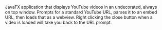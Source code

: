 JavaFX application that displays YouTube videos in an undecorated, always on top window.
Prompts for a standard YouTube URL, parses it to an embed URL, then loads that as a webview.
Right clicking the close button when a video is loaded will take you back to the URL prompt.